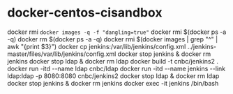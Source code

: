 # docker-centos-cisandbox

docker rmi `docker images -q -f "dangling=true"`
docker rmi $(docker ps -a -q)
docker rm $(docker ps -a -q) 
docker rmi $(docker images | grep "^<none>" | awk "{print $3}") 
docker cp jenkins:/var/lib/jenkins/config.xml ../jenkins-master/files/var/lib/jenkins/config.xml
docker stop jenkins & docker rm jenkins
docker stop ldap & docker rm ldap
docker build  -t cnbc/jenkins2 .
docker run -itd --name ldap  cnbc/ldap
docker run -itd --name jenkins --link ldap:ldap -p 8080:8080 cnbc/jenkins2 
docker stop ldap & docker rm ldap
docker stop jenkins & docker rm jenkins
docker exec -it jenkins /bin/bash

